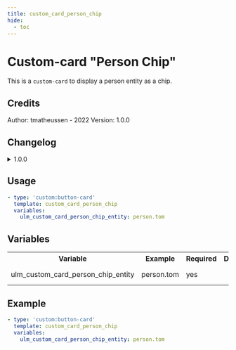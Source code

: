 ```yaml
---
title: custom_card_person_chip
hide:
  - toc
---
```

<!-- markdownlint-disable MD046 -->

# Custom-card "Person Chip"

This is a `custom-card` to display a person entity as a chip.

## Credits

Author: tmatheussen - 2022
Version: 1.0.0

## Changelog

<details>
<summary>1.0.0</summary>
Initial release.
</details>

## Usage

```yaml
- type: 'custom:button-card'
  template: custom_card_person_chip
  variables:
    ulm_custom_card_person_chip_entity: person.tom
```

## Variables

<table>
<tr>
<th>Variable</th>
<th>Example</th>
<th>Required</th>
<th>Default</th>
<th>Explanation</th>
</tr>
<tr>
<td>ulm_custom_card_person_chip_entity</td>
<td>person.tom</td>
<td>yes</td>
<td></td>
<td>The person to show</td>
</tr>
<tr>
</table>

## Example

```yaml
- type: 'custom:button-card'
  template: custom_card_person_chip
  variables:
    ulm_custom_card_person_chip_entity: person.tom
```
